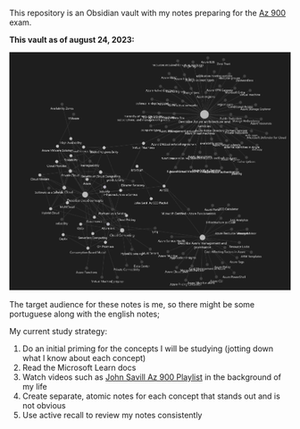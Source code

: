 This repository is an Obsidian vault with my notes preparing for the [Az 900](Az%20900.md) exam.

**This vault as of august 24, 2023:**

![](media/Pasted%20image%2020230824212748.png)

The target audience for these notes is me, so there might be some portuguese along with the english notes;

My current study strategy:
1. Do an initial priming for the concepts I will be studying (jotting down what I know about each concept)
1. Read the Microsoft Learn docs
1. Watch videos such as [John Savill Az 900 Playlist](John%20Savill%20Az%20900%20Playlist.md) in the background of my life
1. Create separate, atomic notes for each concept that stands out and is not obvious
1. Use active recall to review my notes consistently
